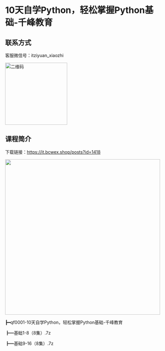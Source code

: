 # 10天自学Python，轻松掌握Python基础-千峰教育

## 联系方式

客服微信号：itziyuan_xiaozhi

<img src="https://ziyuanyun.oss-cn-guangzhou.aliyuncs.com/common/20240614073449/666b82192834a.jpg" width="200" height="200" alt="二维码">

## 课程简介

下载链接：https://it.bcwex.shop/posts?id=1418

<img src="https://ziyuanyun.oss-cn-guangzhou.aliyuncs.com/yun/20240515153931/664466b3082ad.jpg" width="500" alt="">

  ┣━qf0001-10天自学Python，轻松掌握Python基础-千峰教育

 ┣━基础1-8（8集）.7z

 ┣━基础9-16（8集）.7z

  